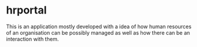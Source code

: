 # hrportal
This is an application mostly developed with a idea of how human resources of an organisation can be possibly managed as well as how there can be an interaction with them. 
